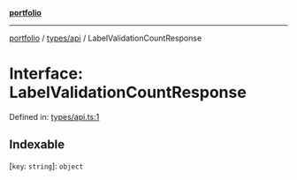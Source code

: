 [**portfolio**](../../../README.md)

***

[portfolio](../../../modules.md) / [types/api](../README.md) / LabelValidationCountResponse

# Interface: LabelValidationCountResponse

Defined in: [types/api.ts:1](https://github.com/tnorlund/Portfolio/blob/187460003383ab25549f0023f303010e8b254201/portfolio/types/api.ts#L1)

## Indexable

\[`key`: `string`\]: `object`
